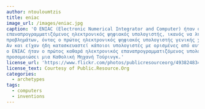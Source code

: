 ```yaml
---
author: ntouloumtzis
title: eniac
image_url: /images/eniac.jpg
caption: 'Ο ENIAC (Electronic Numerical Integrator and Computer) ήταν ο πρώτος μεγάλης κλίμακας 
επαναπρογραμματιζόμενος ηλεκτρονικός ψηφιακός υπολογιστής, ικανός να λύσει ένα πλήρες εύρος υπολογιστικών 
προβλημάτων, όντας ο πρώτος ηλεκτρονικός ψηφιακός υπολογιστής γενικής χρήσης στον κόσμο. 
Αν και είχαν ήδη κατασκευαστεί κάποιοι υπολογιστές με ορισμένες από αυτές τις ιδιότητες, 
ο ENIAC ήταν ο πρώτος καθαρά ηλεκτρονικός επαναπρογραμματιζόμενος υπολογιστής που μπορούσε να 
προσομοιώσει μια Καθολική Μηχανή Τούρινγκ.'
license_url: 'https://www.flickr.com/photos/publicresourceorg/493824834'
license_text: Courtesy of Public.Resource.Org
categories:
  - archetypes
tags:
  - computers
  - inventions
---
```

